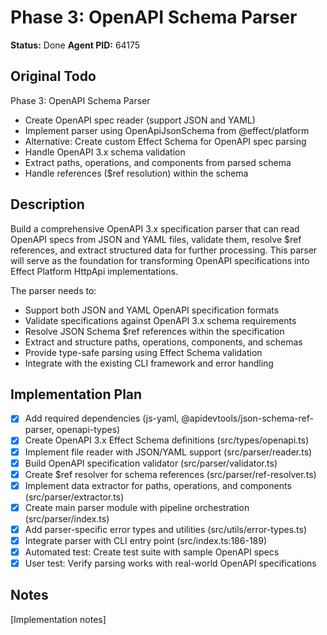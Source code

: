 # Phase 3: OpenAPI Schema Parser
**Status:** Done
**Agent PID:** 64175

## Original Todo
Phase 3: OpenAPI Schema Parser
- Create OpenAPI spec reader (support JSON and YAML)
- Implement parser using OpenApiJsonSchema from @effect/platform
- Alternative: Create custom Effect Schema for OpenAPI spec parsing
- Handle OpenAPI 3.x schema validation
- Extract paths, operations, and components from parsed schema
- Handle references ($ref resolution) within the schema

## Description
Build a comprehensive OpenAPI 3.x specification parser that can read OpenAPI specs from JSON and YAML files, validate them, resolve $ref references, and extract structured data for further processing. This parser will serve as the foundation for transforming OpenAPI specifications into Effect Platform HttpApi implementations.

The parser needs to:
- Support both JSON and YAML OpenAPI specification formats
- Validate specifications against OpenAPI 3.x schema requirements
- Resolve JSON Schema $ref references within the specification
- Extract and structure paths, operations, components, and schemas
- Provide type-safe parsing using Effect Schema validation
- Integrate with the existing CLI framework and error handling

## Implementation Plan
- [x] Add required dependencies (js-yaml, @apidevtools/json-schema-ref-parser, openapi-types)
- [x] Create OpenAPI 3.x Effect Schema definitions (src/types/openapi.ts)
- [x] Implement file reader with JSON/YAML support (src/parser/reader.ts)
- [x] Build OpenAPI specification validator (src/parser/validator.ts)
- [x] Create $ref resolver for schema references (src/parser/ref-resolver.ts)
- [x] Implement data extractor for paths, operations, and components (src/parser/extractor.ts)
- [x] Create main parser module with pipeline orchestration (src/parser/index.ts)
- [x] Add parser-specific error types and utilities (src/utils/error-types.ts)
- [x] Integrate parser with CLI entry point (src/index.ts:186-189)
- [x] Automated test: Create test suite with sample OpenAPI specs
- [x] User test: Verify parsing works with real-world OpenAPI specifications

## Notes
[Implementation notes]
